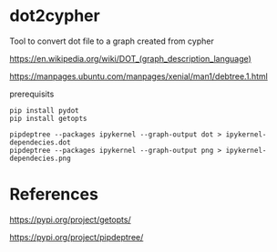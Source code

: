 # dot2cypher
Tool to convert dot file to a graph created from cypher 

https://en.wikipedia.org/wiki/DOT_(graph_description_language)

https://manpages.ubuntu.com/manpages/xenial/man1/debtree.1.html


prerequisits

```
pip install pydot
pip install getopts
```


```pi
pipdeptree --packages ipykernel --graph-output dot > ipykernel-dependecies.dot
pipdeptree --packages ipykernel --graph-output png > ipykernel-dependecies.png
```
# References

https://pypi.org/project/getopts/

https://pypi.org/project/pipdeptree/
